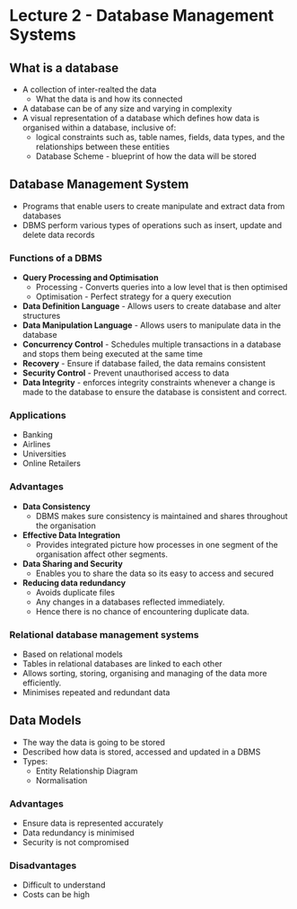 # Lecture 2 - Database Management Systems

## What is a database
- A collection of inter-realted the data
	- What the data is and how its connected
- A database can be of any size and varying in complexity
- A visual representation of a database which defines how data is organised within a database, inclusive of: 
	- logical constraints such as, table names, fields, data types, and the relationships between these entities
	- Database Scheme - blueprint of how the data will be stored

## Database Management System
- Programs that enable users to create manipulate and extract data from databases
- DBMS perform various types of operations such as insert, update and delete data records

### Functions of a DBMS
- **Query Processing and Optimisation**
	- Processing - Converts queries into a low level that is then optimised
	- Optimisation - Perfect strategy for a query execution
- **Data Definition Language** - Allows users to create database and alter structures
- **Data Manipulation Language** - Allows users to manipulate data in the database
- **Concurrency Control** - Schedules multiple transactions in a database and stops them being executed at the same time
- **Recovery** - Ensure if database failed, the data remains consistent 
- **Security Control** - Prevent unauthorised access to data
- **Data Integrity** - enforces integrity constraints whenever a change is made to the database to ensure the database is consistent and correct.

### Applications
- Banking
- Airlines
- Universities
- Online Retailers

### Advantages
- **Data Consistency** 
	- DBMS makes sure consistency is maintained and shares throughout the organisation
- **Effective Data Integration**
	- Provides integrated picture how processes in one segment of the organisation affect other segments.
- **Data Sharing and Security**
	- Enables you to share the data so its easy to access and secured
- **Reducing data redundancy**
	- Avoids duplicate files 
	- Any changes in a databases reflected immediately. 
	- Hence there is no chance of encountering duplicate data.

### Relational database management systems
- Based on relational models
- Tables in relational databases are linked to each other
- Allows sorting, storing, organising and managing of the data more efficiently.
- Minimises repeated and redundant data

## Data Models
- The way the data is going to be stored
- Described how data is stored, accessed and updated in a DBMS
- Types:
	- Entity Relationship Diagram
	- Normalisation 

### Advantages
- Ensure data is represented accurately 
- Data redundancy is minimised
- Security is not compromised
### Disadvantages
- Difficult to understand
- Costs can be high